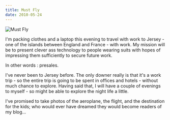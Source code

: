 ```yaml
---
title: Must Fly
date: 2010-05-24
---
```


![Must Fly](https://source.unsplash.com/ZYYS1kapOm8/1600x900)

I'm packing clothes and a laptop this evening to travel with work to Jersey - one of the islands between England and France - with work. My mission will be to present clever ass technology to people wearing suits with hopes of impressing them sufficiently to secure future work.

In other words : presales.

I've never been to Jersey before. The only downer really is that it's a work trip - so the entire trip is going to be spent in offices and hotels - without much chance to explore. Having said that, I will have a couple of evenings to myself - so might be able to explore the night life a little.

I've promised to take photos of the aeroplane, the flight, and the destination for the kids; who would ever have dreamed they would become readers of my blog...